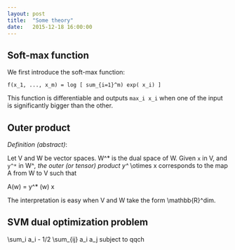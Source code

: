 ```yaml
---
layout: post
title:  "Some theory"
date:   2015-12-18 16:00:00
---
```

## Soft-max function
We first introduce the soft-max function:
```
f(x_1, ..., x_m) = log [ sum_{i=1}^m) exp( x_i) ]
```

This function is differentiable and outputs ```max_i x_i``` when one of the input is significantly bigger than the other.

## Outer product
*Definition (abstract)*:

Let V and W be vector spaces. W^* is the dual space of W. Given ```x``` in V, and ```y^*``` in W^*, the outer (or tensor) product y^* \otimes x corresponds to the map A from W to V such that

A(w) = y^* (w) x

The interpretation is easy when V and W take the form \mathbb{R}^dim.

## SVM dual optimization problem
\sum_i a_i - 1/2 \sum_{ij} a_i a_j subject to qqch
